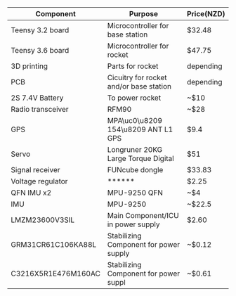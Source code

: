 | Component        |      Purpose                            |  Price(NZD) |
|------------------|-----------------------------------------|-------------|
| Teensy 3.2 board | Microcontroller for base station        | $32.48       |
| Teensy 3.6 board | Microcontroller for rocket              | $47.75    |
| 3D printing      | Parts for rocket                        | depending   |
| PCB              | Cicuitry for rocket and/or base station | depending   |
| 2S 7.4V Battery  | To power rocket                         | ~$10        | 
| Radio transceiver| RFM90                           | ~$28               |
| GPS              | MPA\uc0\u8209 154\u8209 ANT L1 GPS              | $9.4   |
| Servo            | Longruner 20KG Large Torque Digital          | $51                |
| Signal receiver  | FUNcube dongle                   | $33.83             |
| Voltage regulator|******  | $2.25              |
| QFN IMU  x2      | MPU-9250 QFN                     | ~$4                |
| IMU              | MPU-9250                         | ~$22.5             |
| LMZM23600V3SIL   | Main Component/ICU in power supply | $2.60            |
| GRM31CR61C106KA88L | Stabilizing Component for power supply | ~$0.12     | 
| C3216X5R1E476M160AC | Stabilizing Component for power suppl | ~$0.61     |